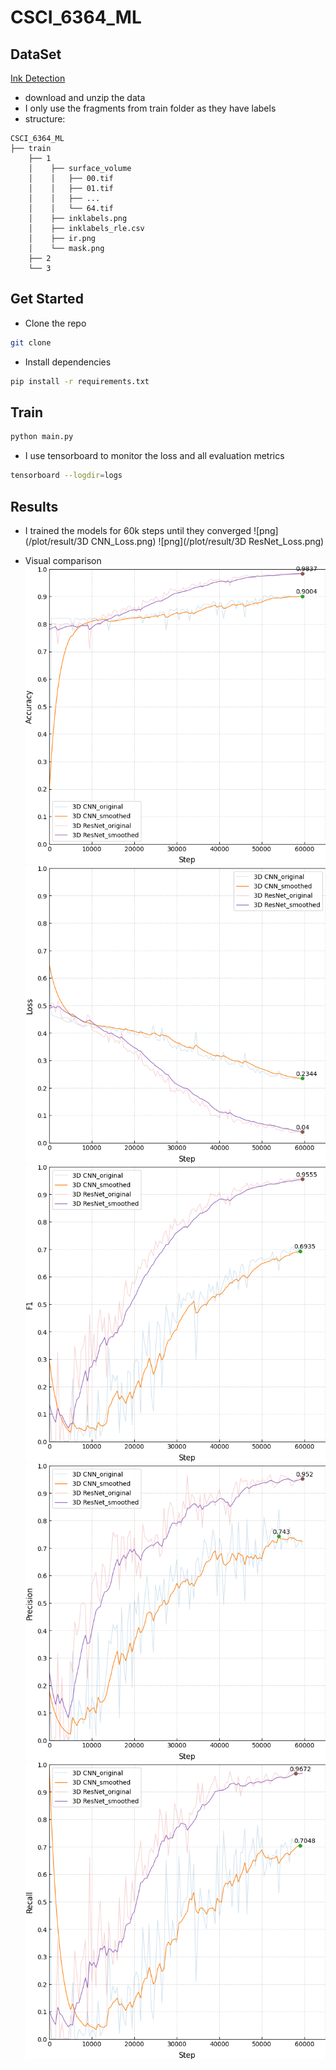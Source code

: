 # CSCI_6364_ML

## DataSet
[Ink Detection](https://www.kaggle.com/competitions/vesuvius-challenge-ink-detection/data)
* download and unzip the data
* I only use the fragments from train folder as they have labels
* structure:
```
CSCI_6364_ML
├── train
    ├── 1
    │    ├── surface_volume
    │    │   ├── 00.tif
    │    │   ├── 01.tif
    │    │   ├── ...
    │    │   └── 64.tif
    │    ├── inklabels.png
    │    ├── inklabels_rle.csv
    │    ├── ir.png
    │    └── mask.png
    ├── 2
    └── 3
```

## Get Started
* Clone the repo
```bash
git clone 
```

* Install dependencies
```bash
pip install -r requirements.txt
```

## Train
```bash
python main.py
```
* I use tensorboard to monitor the loss and all evaluation metrics
```bash
tensorboard --logdir=logs
```

## Results
* I trained the models for 60k steps until they converged
![png](/plot/result/3D CNN_Loss.png)
![png](/plot/result/3D ResNet_Loss.png)

* Visual comparison
![png](/plot/result/Accuracy.png)
![png](/plot/result/Loss.png)
![png](plot/result/F1.png)
![png](plot/result/Precision.png)
![png](plot/result/Recall.png)